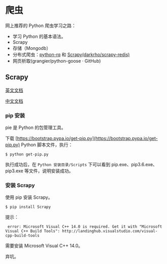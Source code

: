 # 爬虫

网上推荐的 Python 爬虫学习之路：

* 学习 Python 的基本语法。
* Scrapy
* 存储（Mongodb）
* 分布式爬虫：[python-rq](https://github.com/nvie/rqrq) 和 [Scrapy(darkrho/scrapy-redis)]()
* 网页析取(grangier/python-goose · GitHub)

## Scrapy

[英文文档](https://doc.scrapy.org/en/latest/intro/install.html)

[中文文档](http://scrapy-chs.readthedocs.io/zh_CN/0.24/)

### pip 安装

pie 是 Python 的包管理工具。

下载 [https://bootstrap.pypa.io/get-pip.py](https://bootstrap.pypa.io/get-pip.py) Python 脚本文件，执行：

```text
$ python get-pip.py
```

执行成功后，在 `Python 安装目录/Scripts` 下可以看到 pip.exe、pip3.6.exe、pip3.exe 等文件，说明安装成功。

### 安装 Scrapy

使用 pip 安装 Scrapy。

```text
$ pip install Scrapy
```

提示：

```text
 error: Microsoft Visual C++ 14.0 is required. Get it with "Microsoft Visual C++ Build Tools": http://landinghub.visualstudio.com/visual-cpp-build-tools
```

需要安装 Microsoft Visual C++ 14.0。

弃坑。


